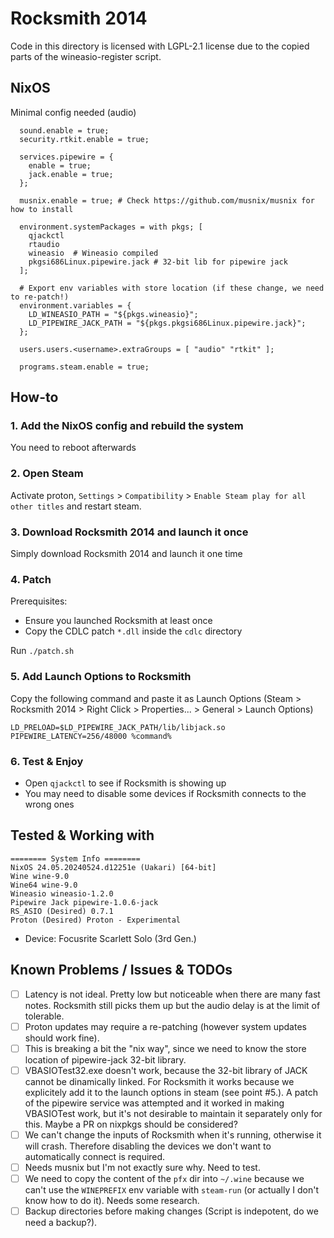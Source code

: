 # Rocksmith 2014

Code in this directory is licensed with LGPL-2.1 license due to the copied parts of the wineasio-register script.

## NixOS
Minimal config needed (audio)

```
  sound.enable = true;
  security.rtkit.enable = true;

  services.pipewire = {
    enable = true;
    jack.enable = true; 
  };

  musnix.enable = true; # Check https://github.com/musnix/musnix for how to install

  environment.systemPackages = with pkgs; [
    qjackctl
    rtaudio 
    wineasio  # Wineasio compiled
    pkgsi686Linux.pipewire.jack # 32-bit lib for pipewire jack
  ];

  # Export env variables with store location (if these change, we need to re-patch!)
  environment.variables = {
    LD_WINEASIO_PATH = "${pkgs.wineasio}";
    LD_PIPEWIRE_JACK_PATH = "${pkgs.pkgsi686Linux.pipewire.jack}";
  };

  users.users.<username>.extraGroups = [ "audio" "rtkit" ];

  programs.steam.enable = true; 

```

## How-to

### 1. Add the NixOS config and rebuild the system
You need to reboot afterwards

### 2. Open Steam
Activate proton, `Settings` > `Compatibility` > `Enable Steam play for all other titles` and restart steam.


### 3. Download Rocksmith 2014 and launch it once
Simply download Rocksmith 2014 and launch it one time

### 4. Patch
Prerequisites:
- Ensure you launched Rocksmith at least once
- Copy the CDLC patch `*.dll` inside the `cdlc` directory


Run `./patch.sh` 

### 5. Add Launch Options to Rocksmith
Copy the following command and paste it as Launch Options (Steam > Rocksmith 2014 > Right Click > Properties... > General > Launch Options)

``` 
LD_PRELOAD=$LD_PIPEWIRE_JACK_PATH/lib/libjack.so PIPEWIRE_LATENCY=256/48000 %command%
```

### 6. Test & Enjoy
- Open `qjackctl` to see if Rocksmith is showing up
- You may need to disable some devices if Rocksmith connects to the wrong ones 

## Tested & Working with
```
======== System Info ========
NixOS 24.05.20240524.d12251e (Uakari) [64-bit]
Wine wine-9.0
Wine64 wine-9.0
Wineasio wineasio-1.2.0
Pipewire Jack pipewire-1.0.6-jack
RS_ASIO (Desired) 0.7.1
Proton (Desired) Proton - Experimental
```
- Device: Focusrite Scarlett Solo (3rd Gen.)


## Known Problems / Issues & TODOs
- [ ] Latency is not ideal. Pretty low but noticeable when there are many fast notes. Rocksmith still picks them up but the audio delay is at the limit of tolerable.
- [ ] Proton updates may require a re-patching (however system updates should work fine).
- [ ] This is breaking a bit the "nix way", since we need to know the store location of pipewire-jack 32-bit library.
- [ ] VBASIOTest32.exe doesn't work, because the 32-bit library of JACK cannot be dinamically linked. For Rocksmith it works because we explicitely add it to the launch options in steam (see point #5.). A patch of the pipewire service was attempted and it worked in making VBASIOTest work, but it's not desirable to maintain it separately only for this. Maybe a PR on nixpkgs should be considered?
- [ ] We can't change the inputs of Rocksmith when it's running, otherwise it will crash. Therefore disabling the devices we don't want to automatically connect is required.
- [ ] Needs musnix but I'm not exactly sure why. Need to test.
- [ ] We need to copy the content of the `pfx` dir into `~/.wine` because we can't use the `WINEPREFIX` env variable with `steam-run` (or actually I don't know how to do it). Needs some research.
- [ ] Backup directories before making changes (Script is indepotent, do we need a backup?).

